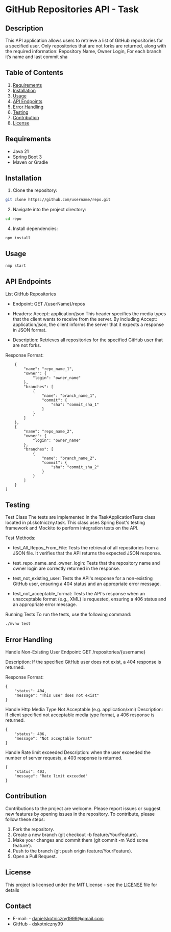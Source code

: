 # GitHub Repositories API - Task

## Description

This API application allows users to retrieve a list of GitHub repositories for a specified user. Only repositories that are not forks are returned, along with the required information:
Repository Name, Owner Login, For each branch it’s name and last commit sha

## Table of Contents

1. [Requirements](#requirements)
2. [Installation](#installation)
3. [Usage](#usage)
4. [API Endpoints](#api-endpoints)
5. [Error Handling](#error-handling)
6. [Testing](#testing)
7. [Contribution](#contribution)
8. [License](#license)

## Requirements

- Java 21
- Spring Boot 3
- Maven or Gradle

## Installation
1. Clone the repository:
 ```bash
git clone https://github.com/username/repo.git
```
2. Navigate into the project directory:
```bash
cd repo
```
4. Install dependencies:
```bash
npm install
```


## Usage
```bash
nmp start
```

## API Endpoints
List GitHub Repositories
- Endpoint: GET /{userName}/repos

- Headers: Accept: application/json
This header specifies the media types that the client wants to receive from the server. By including Accept: application/json, the client informs the server that it expects a response in JSON format.
- Description: Retrieves all repositories for the specified GitHub user that are not forks.

Response Format:
```[
    {
        "name": "repo_name_1",
        "owner": {
            "login": "owner_name"
        },
        "branches": [
            {
                "name": "branch_name_1",
                "commit": {
                    "sha": "commit_sha_1"
                }
            }
        ]
    },
    {
        "name": "repo_name_2",
        "owner": {
            "login": "owner_name"
        },
        "branches": [
            {
                "name": "branch_name_2",
                "commit": {
                    "sha": "commit_sha_2"
                }
            }
        ]
    }
]
```
## Testing
Test Class
The tests are implemented in the TaskApplicationTests class located in pl.skotniczny.task. This class uses Spring Boot's testing framework and Mockito to perform integration tests on the API.

Test Methods:
- test_All_Repos_From_File: Tests the retrieval of all repositories from a JSON file. It verifies that the API returns the expected JSON response.

- test_repo_name_and_owner_login: Tests that the repository name and owner login are correctly returned in the response.

- test_not_existing_user: Tests the API's response for a non-existing GitHub user, ensuring a 404 status and an appropriate error message.

- test_not_acceptable_format: Tests the API's response when an unacceptable format (e.g., XML) is requested, ensuring a 406 status and an appropriate error message.

Running Tests
To run the tests, use the following command:
```bash
./mvnw test
```

## Error Handling
Handle Non-Existing User
Endpoint: GET /repositories/{username}

Description: If the specified GitHub user does not exist, a 404 response is returned.

Response Format:
```
{
    "status": 404,
    "message": "This user does not exist"
}
```

Handle Http Media Type Not Acceptable (e.g. application/xml) 
Description: If client specified not acceptable media type format, a 406 response is returned.
```
{
    "status": 406,
    "message": "Not acceptable format"
}
```

Handle Rate limit exceeded
Description: when the user exceeded the number of server requests, a 403 response is returned.
```
{
    "status": 403,
    "message": "Rate limit exceeded"
}
```
## Contribution
Contributions to the project are welcome. Please report issues or suggest new features by opening issues in the repository. To contribute, please follow these steps:

1. Fork the repository.
2. Create a new branch (git checkout -b feature/YourFeature).
3. Make your changes and commit them (git commit -m 'Add some feature').
4. Push to the branch (git push origin feature/YourFeature).
5. Open a Pull Request.

## License
This project is licensed under the MIT License - see the [LICENSE](LICENSE) file for details

## Contact
- E-mail: - danielskotniczny1999@gmail.com
- GitHub - dskotniczny99
